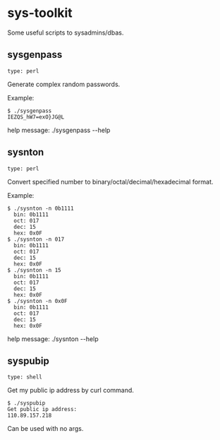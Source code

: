 # sys-toolkit

Some useful scripts to sysadmins/dbas.

## sysgenpass

`type: perl`

Generate complex random passwords.

Example:
```
$ ./sysgenpass 
IEZQS_hW7=exO}JG@L
```
help message: ./sysgenpass --help 

## sysnton

`type: perl`

Convert specified number to binary/octal/decimal/hexadecimal format.

Example:
```
$ ./sysnton -n 0b1111
  bin: 0b1111
  oct: 017 
  dec: 15 
  hex: 0x0F
$ ./sysnton -n 017
  bin: 0b1111
  oct: 017 
  dec: 15 
  hex: 0x0F
$ ./sysnton -n 15
  bin: 0b1111
  oct: 017 
  dec: 15 
  hex: 0x0F
$ ./sysnton -n 0x0F
  bin: 0b1111
  oct: 017 
  dec: 15 
  hex: 0x0F
```
help message: ./sysnton --help

## syspubip

`type: shell`

Get my public ip address by curl command.
```
$ ./syspubip 
Get public ip address:
110.89.157.218
```
Can be used with no args.

